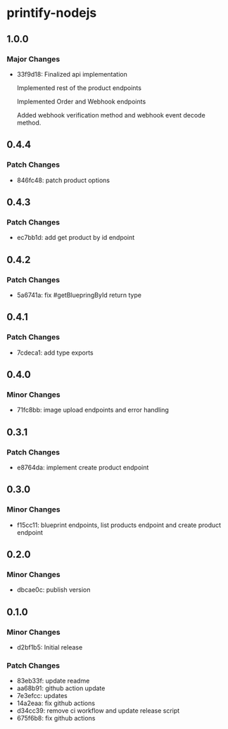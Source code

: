 # printify-nodejs

## 1.0.0

### Major Changes

- 33f9d18: Finalized api implementation

  Implemented rest of the product endpoints

  Implemented Order and Webhook endpoints

  Added webhook verification method and webhook event decode method.

## 0.4.4

### Patch Changes

- 846fc48: patch product options

## 0.4.3

### Patch Changes

- ec7bb1d: add get product by id endpoint

## 0.4.2

### Patch Changes

- 5a6741a: fix #getBluepringById return type

## 0.4.1

### Patch Changes

- 7cdeca1: add type exports

## 0.4.0

### Minor Changes

- 71fc8bb: image upload endpoints and error handling

## 0.3.1

### Patch Changes

- e8764da: implement create product endpoint

## 0.3.0

### Minor Changes

- f15cc11: blueprint endpoints, list products endpoint and create product endpoint

## 0.2.0

### Minor Changes

- dbcae0c: publish version

## 0.1.0

### Minor Changes

- d2bf1b5: Initial release

### Patch Changes

- 83eb33f: update readme
- aa68b91: github action update
- 7e3efcc: updates
- 14a2eaa: fix github actions
- d34cc39: remove ci workflow and update release script
- 675f6b8: fix github actions
